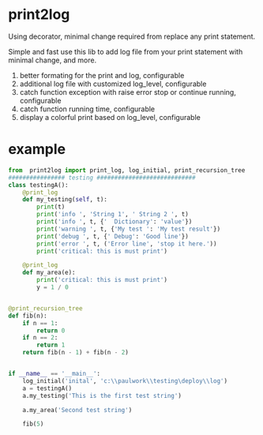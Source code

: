 # print2log #
Using decorator, minimal change required from replace any print statement. 

Simple and fast use this lib to add log file from your print statement with minimal change,
and more. 
1. better formating for the print and log, configurable 
2. additional log file with customized log_level, configurable 
3. catch function exception with raise error stop or continue running, configurable
4. catch function running time, configurable
5. display a colorful print based on log_level, configurable

# example #

```python
from  print2log import print_log, log_initial, print_recursion_tree
################ testing ############################
class testingA():
    @print_log
    def my_testing(self, t):
        print(t)
        print('info ', 'String 1', ' String 2 ', t)
        print('info ', t, {'  Dictionary': 'value'})
        print('warning ', t, {'My test ': 'My test result'})
        print('debug ', t, {' Debug': 'Good line'})
        print('error ', t, ('Error line', 'stop it here.'))
        print('critical: this is must print')

    @print_log
    def my_area(e):
        print('critical: this is must print')
        y = 1 / 0


@print_recursion_tree
def fib(n):
    if n == 1:
        return 0
    if n == 2:
        return 1
    return fib(n - 1) + fib(n - 2)


if __name__ == '__main__':
    log_initial('inital', 'c:\\paulwork\\testing\deploy\\log')
    a = testingA()
    a.my_testing('This is the first test string')

    a.my_area('Second test string')

    fib(5)
```
